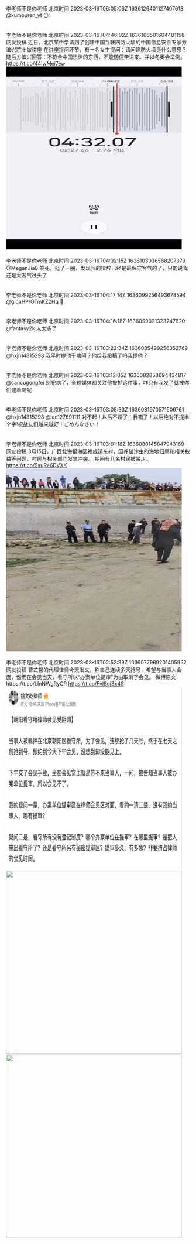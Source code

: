 李老师不是你老师 北京时间 2023-03-16T06:05:06Z 1636126401127407618<br>@xumouren_yt 😑💧<br><br><br>李老师不是你老师 北京时间 2023-03-16T04:46:02Z 1636106501604401158<br>网友投稿
近日，北京某中学请到了创建中国互联网防火墙的中国信息安全专家方滨兴院士做讲座 
在讲座提问环节，有一名女生提问：请问建防火墙是什么意思？
随后方滨兴回答：不符合中国法律的东西，不能随便带进来。并以冬奥会举例。 https://t.co/44lwMei7ew<br><img src='/temp/video/2023/w-Month-3/j-Day-16/whyyoutouzhele/1636106501604401158_0.jpg' width='480' height='500'><br><br>李老师不是你老师 北京时间 2023-03-16T04:32:15Z 1636103036568207379<br>@MeganJia8 笑死，逛了一圈，发现我的措辞已经是最保守客气的了，只能说我还是太客气过头了<br><br><br>李老师不是你老师 北京时间 2023-03-16T04:17:14Z 1636099256493678594<br>@giqaHPrOTmKZ2Hq 🥺<br><br><br>李老师不是你老师 北京时间 2023-03-16T04:16:18Z 1636099021323247620<br>@fantasy2k 人太多了<br><br><br>李老师不是你老师 北京时间 2023-03-16T03:22:34Z 1636085499256352769<br>@hxjn14815298 我平时提他干啥阿？他给我投稿了吗我提他？<br><br><br>李老师不是你老师 北京时间 2023-03-16T03:12:05Z 1636082858694434817<br>@cancugongfei 别犯病了，全球媒体都关注他被抓这件事，咋只有我发了就被你们逮着骂呢<br><br><br>李老师不是你老师 北京时间 2023-03-16T03:08:33Z 1636081970571509761<br>@hxjn14815298 @lee127691111 对不起！以后不蹭了！我错了！以后绝对不提半个字!祝战友们越来越好！ごめんなさい！<br><br><br>李老师不是你老师 北京时间 2023-03-16T03:01:18Z 1636080145847943169<br>网友投稿
3月15日，广西北海银海区福成镇东村，因养殖沙虫的海地归属和相关权益等问题，村民与相关部门发生冲突。
期间有几名村民被带走。 https://t.co/SsuRe6DVXK<br><img src='/temp/video/2023/w-Month-3/j-Day-16/whyyoutouzhele/1636080145847943169_0.jpg' width='480' height='500'><br><br>李老师不是你老师 北京时间 2023-03-16T02:52:39Z 1636077969201405952<br>网友投稿
曹芷馨的代理律师今天发文，称自己连续多天抢号，希望与当事人会面，然而在会见当天，看守所以“办案单位提审”为由取消了会见。
微博原文https://t.co/LInNWgRyCR https://t.co/FvlSojSx4S<br><img src='/temp/image/2023/w-Month-3/1636077969201405952_0.jpg' width='480' height='500'><img src='/temp/image/2023/w-Month-3/1636077969201405952_1.jpg' width='480' height='500'><img src='/temp/image/2023/w-Month-3/1636077969201405952_2.jpg' width='480' height='500'><br><br>